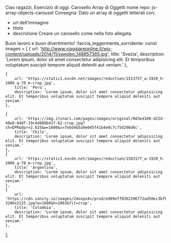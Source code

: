Ciao ragazzi,
Esercizio di oggi: Carosello Array di Oggetti
nome repo: js-array-objects-carousel
Consegna:
Dato un array di oggetti letterali con:
 - url dell’immagine
 - titolo
 - descrizione
Creare un carosello come nella foto allegata.

<!-- Milestone 0:
Come nel primo carosello realizzato, focalizziamoci prima sulla creazione del markup statico: costruiamo il container e inseriamo l’immagine grande in modo da poter stilare lo slider. -->

<!-- Milestone 1:
Ora rimuoviamo i contenuti statici e usiamo l’array di oggetti letterali per popolare dinamicamente il carosello.
Al click dell’utente sulle frecce verso sinistra o destra, l’immagine attiva diventerà visibile e dovremo aggiungervi titolo e testo. -->

<!-- Milestone 2:
Aggiungere il **ciclo infinito** del carosello. Ovvero se la miniatura attiva è la prima e l’utente clicca la freccia verso destra, la miniatura che deve attivarsi sarà l’ultima e viceversa per l’ultima miniatura se l’utente clicca la freccia verso sinistra. -->

<!-- BONUS 1:
Aggiungere le thumbnails (sottoforma di miniatura) ed al click attivare l’immagine corrispondente. -->

<!-- BONUS 2:
Aggiungere funzionalità di autoplay: dopo un certo periodo di tempo (3 secondi) l’immagine attiva dovrà cambiare alla successiva. -->

<!-- BONUS 3:
Aggiungere bottoni di start/stop e di inversione del meccanismo di autoplay. -->

Buon lavoro e buon divertimento! :faccia_leggermente_sorridente:
const images = [
    {
        url: 'http://www.viaggiareonline.it/wp-content/uploads/2014/11/sweden_148857365.jpg',
        title: 'Svezia',
        description: 'Lorem ipsum, dolor sit amet consectetur adipisicing elit. Et temporibus voluptatum suscipit tempore aliquid deleniti aut veniam.'
    },

    {
        url: 'https://static1.evcdn.net/images/reduction/1513757_w-1920_h-1080_q-70_m-crop.jpg',
        title: 'Perù',
        description: 'Lorem ipsum, dolor sit amet consectetur adipisicing elit. Et temporibus voluptatum suscipit tempore aliquid deleniti aut veniam.'
    },

    {
        url: 'https://img.itinari.com/pages/images/original/0d3ed180-d22d-48e8-84df-19c4d888b41f-62-crop.jpg?ch=DPR&dpr=2.625&w=1600&s=7ebd4b5a9e045f41b4e0c7c75d298d6c',
        title: 'Chile',
        description: 'Lorem ipsum, dolor sit amet consectetur adipisicing elit. Et temporibus voluptatum suscipit tempore aliquid deleniti aut veniam.'
    },
    {
        url: 'https://static1.evcdn.net/images/reduction/1583177_w-1920_h-1080_q-70_m-crop.jpg',
        title: 'Argentina',
        description: 'Lorem ipsum, dolor sit amet consectetur adipisicing elit. Et temporibus voluptatum suscipit tempore aliquid deleniti aut veniam.'
    },
    {
        url: 'https://cdn.sanity.io/images/24oxpx4s/prod/ed09eff0362396772ad50ec3bfb728d332eb1c30-3200x2125.jpg?w=1600&h=1063&fit=crop',
        title: 'Colombia',
        description: 'Lorem ipsum, dolor sit amet consectetur adipisicing elit. Et temporibus voluptatum suscipit tempore aliquid deleniti aut veniam.'
    },
];